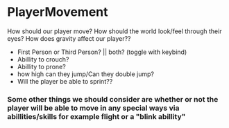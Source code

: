 # PlayerMovement

How should our player move? How should the world look/feel through their eyes?
How does gravity affect our player??

- First Person or Third Person? || both? (toggle with keybind)
- Abillity to crouch? 
- Abillity to prone?
- how high can they jump/Can they double jump?
- Will the player be able to sprint??

### Some other things we should consider are whether or not the player will be able to move in any special ways via abillities/skills for example flight or a "blink abillity"

